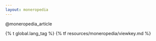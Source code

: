 ```yaml
---
layout: moneropedia
---
```


@moneropedia_article

{% t global.lang_tag %}
{% tf resources/moneropedia/viewkey.md %}
